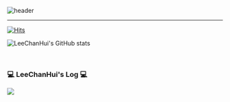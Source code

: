 ![header](https://capsule-render.vercel.app/api?color=gradient&customColorList=0,0,0,0&type=transparent&text=LeeChanHui&fontSize=35)


-----------------------------------------------------------

[![Hits](https://hits.seeyoufarm.com/api/count/incr/badge.svg?url=https%3A%2F%2Fgithub.com%2Fgreenday1234&count_bg=%23F7B36A&title_bg=%23555555&icon=github.svg&icon_color=%23E7E7E7&title=GitHub&edge_flat=false)](https://hits.seeyoufarm.com)

![LeeChanHui's GitHub stats](https://github-readme-stats.vercel.app/api?username=greenday1234&include_all_commits=true&show_icons=true&theme=transparent)

<br>

### 💻 LeeChanHui's Log 💻

 <a href="https://www.notion.so/ec7ca94d79a64f0d95e6f6ae72e06682">
      <img src="https://img.shields.io/badge/Notion-000000?style=for-the-badge&logo=Notion&logoColor=white">
</a>
   
